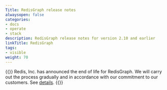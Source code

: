 ```yaml
---
Title: RedisGraph release notes
alwaysopen: false
categories:
- docs
- operate
- stack
description: RedisGraph release notes for version 2.10 and earlier
linkTitle: RedisGraph
tags:
- visible
weight: 70
---
```


{{<banner-article>}}
Redis, Inc. has announced the end of life for RedisGraph. We will carry out the process gradually and in accordance with our commitment to our customers. See [details](https://redis.com/blog/redisgraph-eol/).
{{</banner-article>}}

